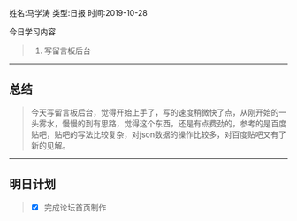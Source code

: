 姓名:马学涛
类型:日报
时间:2019-10-28

今日学习内容

>1. 写留言板后台
* * *
## 总结 ##
>今天写留言板后台，觉得开始上手了，写的速度稍微快了点，从刚开始的一头雾水，慢慢的到有思路，觉得这个东西，还是有点费劲的，参考的是百度贴吧，贴吧的写法比较复杂，对json数据的操作比较多，对百度贴吧又有了新的见解。
* * *
## 明日计划 ##
> - [x] 完成论坛首页制作
>
>   
